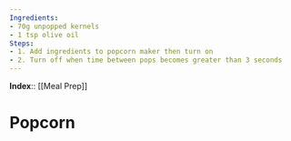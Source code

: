 ```yaml
---
Ingredients:
- 70g unpopped kernels
- 1 tsp olive oil
Steps:
- 1. Add ingredients to popcorn maker then turn on
- 2. Turn off when time between pops becomes greater than 3 seconds
---
```

**Index**::  [[Meal Prep]]

# Popcorn
